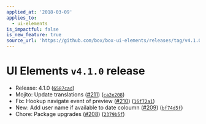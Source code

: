 ```yaml
---
applied_at: '2018-03-09'
applies_to:
  - ui-elements
is_impactful: false
is_new_feature: true
source_url: 'https://github.com/box/box-ui-elements/releases/tag/v4.1.0'
---
```


# UI Elements `v4.1.0` release


* Release: 4.1.0 ([`6587cad`](https://github.com/box/box-ui-elements/commit[`6587cad`](https://github.com/box/box-ui-elements/commit/6587cad)))
* Mojito: Update translations ([#211](https://github.com/box/box-ui-elements/pull/211)) ([`ca2e208`](https://github.com/box/box-ui-elements/commit[`ca2e208`](https://github.com/box/box-ui-elements/commit/ca2e208)))
* Fix: Hookup navigate event of preview ([#210](https://github.com/box/box-ui-elements/pull/210)) ([`16f72a1`](https://github.com/box/box-ui-elements/commit[`16f72a1`](https://github.com/box/box-ui-elements/commit/16f72a1)))
* New: Add user name if available to date coloumn ([#209](https://github.com/box/box-ui-elements/pull/209)) ([`bf74d5f`](https://github.com/box/box-ui-elements/commit[`bf74d5f`](https://github.com/box/box-ui-elements/commit/bf74d5f)))
* Chore: Package upgrades ([#208](https://github.com/box/box-ui-elements/pull/208)) ([`2379b5f`](https://github.com/box/box-ui-elements/commit[`2379b5f`](https://github.com/box/box-ui-elements/commit/2379b5f)))



